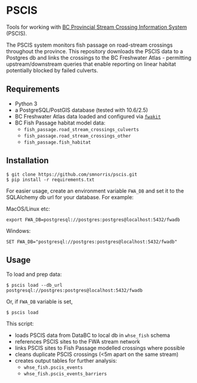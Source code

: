 # PSCIS

Tools for working with [BC Provincial Stream Crossing Information System](https://www2.gov.bc.ca/gov/content/environment/natural-resource-stewardship/land-based-investment/investment-categories/fish-passage) (PSCIS).

The PSCIS system monitors fish passage on road-stream crossings throughout the province. This repository downloads the PSCIS data to a Postgres db and links the crossings to the BC Freshwater Atlas - permitting upstream/downstream queries that enable  reporting on linear habitat potentially blocked by failed culverts.

## Requirements

- Python 3
- a PostgreSQL/PostGIS database (tested with 10.6/2.5)
- BC Freshwater Atlas data loaded and configured via [`fwakit`](https://github.com/smnorris/fwakit)
- BC Fish Passage habitat model data:
    + `fish_passage.road_stream_crossings_culverts`
    + `fish_passage.road_stream_crossings_other`
    + `fish_passage.fish_habitat`

## Installation

    $ git clone https://github.com/smnorris/pscis.git
    $ pip install -r requirements.txt

For easier usage, create an environment variable `FWA_DB` and set it to the SQLAlchemy db url for your database. For example:

MacOS/Linux etc:

    export FWA_DB=postgresql://postgres:postgres@localhost:5432/fwadb

Windows:

    SET FWA_DB="postgresql://postgres:postgres@localhost:5432/fwadb"

## Usage

To load and prep data:

    $ pscis load --db_url postgresql://postgres:postgres@localhost:5432/fwadb

Or, if `FWA_DB` variable is set,

    $ pscis load

This script:

- loads PSCIS data from DataBC to local db in `whse_fish` schema
- references PSCIS sites to the FWA stream network
- links PSCIS sites to Fish Passage modelled crossings where possible
- cleans duplicate PSCIS crossings (<5m apart on the same stream)
- creates output tables for further analysis:
    + `whse_fish.pscis_events`
    + `whse_fish.pscis_events_barriers`
